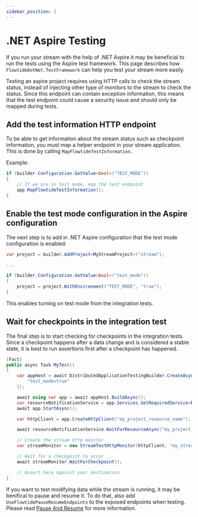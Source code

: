 ```yaml
---
sidebar_position: 2
---
```


# .NET Aspire Testing

If you run your stream with the help of .NET Aspire it may be beneficial to run the tests using the Aspire test framework.
This page describes how `FlowtideDotNet.TestFramework` can help you test your stream more easily.

Testing an aspire project requires using HTTP calls to check the stream status, instead of injecting other type of monitors
to the stream to check the status. Since this endpoint can contain exception information, this means that the test endpoint could cause a security issue and should only be mapped during tests.

## Add the test information HTTP endpoint

To be able to get information about the stream status such as checkpoint information, you must map
a helper endpoint in your stream application. This is done by calling `MapFlowtideTestInformation`.

Example:

```csharp
if (builder.Configuration.GetValue<bool>("TEST_MODE"))
{
    // If we are in test mode, map the test endpoint
    app.MapFlowtideTestInformation();
}
```

## Enable the test mode configuration in the Aspire configuration

The next step is to add in .NET Aspire configuration that the test mode configuration is enabled:

```csharp
var project = builder.AddProject<MyStreamProject>("stream");

...

if (builder.Configuration.GetValue<bool>("test_mode"))
{
    project = project.WithEnvironment("TEST_MODE", "true");
}
```

This enables turning on test mode from the integration tests.

## Wait for checkpoints in the integration test

The final step is to start checking for checkpoints in the integration tests.
Since a checkpoint happens after a data change and is considered a stable state, it is best
to run assertions first after a checkpoint has happened.

```csharp
[Fact]
public async Task MyTest()
{
    var appHost = await DistributedApplicationTestingBuilder.CreateAsync<Projects.MyAspire>([
        "test_mode=true"
    ]);

    await using var app = await appHost.BuildAsync();
    var resourceNotificationService = app.Services.GetRequiredService<ResourceNotificationService>();
    await app.StartAsync();

    var httpClient = app.CreateHttpClient("my_project_resource_name");

    await resourceNotificationService.WaitForResourceAsync("my_project_resource_name", KnownResourceStates.Running).WaitAsync(TimeSpan.FromSeconds(30));

    // Create the stream http monitor
    var streamMonitor = new StreamTestHttpMonitor(httpClient, "my_stream_name");

    // Wait for a checkpoint to occur
    await streamMonitor.WaitForCheckpoint();

    // Assert here against your destination
}
```

If you want to test modifying data while the stream is running, it may be benifical to pause and resume it.
To do that, also add `UseFlowtidePauseResumeEndpoints` to the exposed endpoints when testing. Please read [Pause And Resume](../deployment/pauseresume.md#pause-and-stop-using-api-endpoint) for more information.